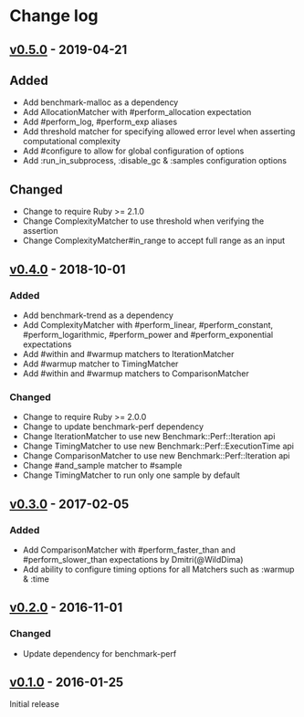 # Change log

## [v0.5.0] - 2019-04-21

## Added
* Add benchmark-malloc as a dependency
* Add AllocationMatcher with  #perform_allocation expectation
* Add #perform_log, #perform_exp aliases
* Add threshold matcher for specifying allowed error level when asserting computational complexity
* Add #configure to allow for global configuration of options
* Add :run_in_subprocess, :disable_gc & :samples configuration options

## Changed
* Change to require Ruby >= 2.1.0
* Change ComplexityMatcher to use threshold when verifying the assertion
* Change ComplexityMatcher#in_range to accept full range as an input

## [v0.4.0] - 2018-10-01

### Added
* Add benchmark-trend as a dependency
* Add ComplexityMatcher with #perform_linear, #perform_constant,
  #perform_logarithmic, #perform_power and #perform_exponential expectations
* Add #within and #warmup matchers to IterationMatcher
* Add #warmup matcher to TimingMatcher
* Add #within and #warmup matchers to ComparisonMatcher

### Changed
* Change to require Ruby >= 2.0.0
* Change to update benchmark-perf dependency
* Change IterationMatcher to use new Benchmark::Perf::Iteration api
* Change TimingMatcher to use new Benchmark::Perf::ExecutionTime api
* Change ComparisonMatcher to use new Benchmark::Perf::Iteration api
* Change #and_sample matcher to #sample
* Change TimingMatcher to run only one sample by default

## [v0.3.0] - 2017-02-05

### Added
* Add ComparisonMatcher with #perform_faster_than and #perform_slower_than expectations by Dmitri(@WildDima)
* Add ability to configure timing options for all Matchers such as :warmup & :time

## [v0.2.0] - 2016-11-01

### Changed
* Update dependency for benchmark-perf

## [v0.1.0] - 2016-01-25

Initial release

[v0.5.0]: https://github.com/peter-murach/rspec-benchmark/compare/v0.4.0...v0.5.0
[v0.4.0]: https://github.com/peter-murach/rspec-benchmark/compare/v0.3.0...v0.4.0
[v0.3.0]: https://github.com/peter-murach/rspec-benchmark/compare/v0.2.0...v0.3.0
[v0.2.0]: https://github.com/peter-murach/rspec-benchmark/compare/v0.1.0...v0.2.0
[v0.1.0]: https://github.com/peter-murach/rspec-benchmark/compare/v0.1.0
